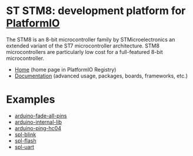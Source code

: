 
# ST STM8: development platform for [PlatformIO](https://platformio.org)

The STM8 is an 8-bit microcontroller family by STMicroelectronics an extended variant of the ST7 microcontroller architecture. STM8 microcontrollers are particularly low cost for a full-featured 8-bit microcontroller.

* [Home](https://platformio.org/platforms/ststm8) (home page in PlatformIO Registry)
* [Documentation](https://docs.platformio.org/page/platforms/ststm8.html) (advanced usage, packages, boards, frameworks, etc.)

# Examples

* [arduino-fade-all-pins](https://github.com/platformio/platform-ststm8/tree/master/examples/arduino-fade-all-pins)
* [arduino-internal-lib](https://github.com/platformio/platform-ststm8/tree/master/examples/arduino-internal-lib)
* [arduino-ping-hc04](https://github.com/platformio/platform-ststm8/tree/master/examples/arduino-ping-hc04)
* [spl-blink](https://github.com/platformio/platform-ststm8/tree/master/examples/spl-blink)
* [spl-flash](https://github.com/platformio/platform-ststm8/tree/master/examples/spl-flash)
* [spl-uart](https://github.com/platformio/platform-ststm8/tree/master/examples/spl-uart)
